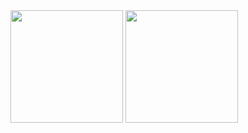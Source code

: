 
<img height="180px" src="https://github-readme-stats.vercel.app/api/?username=rocex&count_private=true&private_count=true&show_icons=true&theme=default" />
<img height="180px" src="https://github-readme-stats.vercel.app/api/top-langs/?username=rocex&layout=compact&count_private=true&theme=default" />
